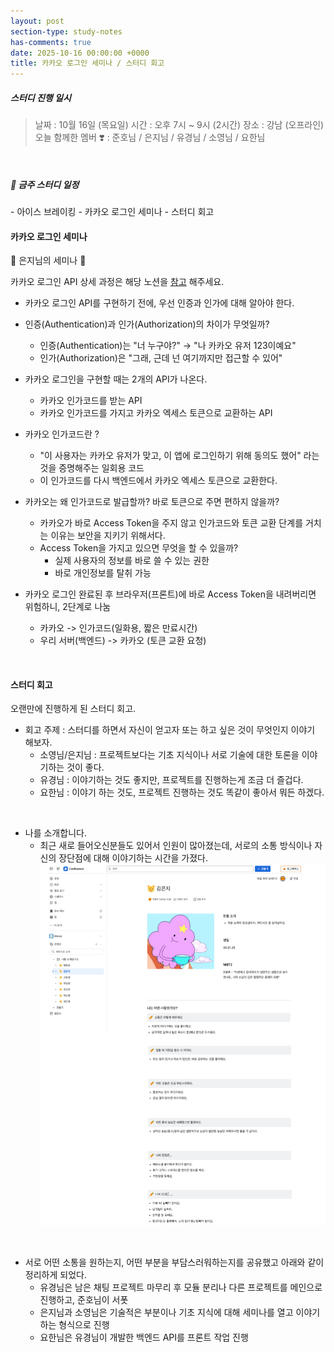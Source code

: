 ```yaml
---
layout: post
section-type: study-notes
has-comments: true
date: 2025-10-16 00:00:00 +0000
title: 카카오 로그인 세미나 / 스터디 회고
---
```


<h5> 스터디 진행 일시</h5>
<blockquote>날짜 : 10월 16일 (목요일)    
시간 : 오후 7시 ~ 9시 (2시간)   
장소 : 강남 (오프라인)
오늘 함께한 멤버 ❣️ : 준호님 / 은지님 / 유경님 / 소영님 / 요한님
</blockquote>

<br>

<h5> 🔧 금주 스터디 일정 </h5>
- 아이스 브레이킹
- 카카오 로그인 세미나 
- 스터디 회고   

<br>  

<h4> 카카오 로그인 세미나 </h4>
🙌 은지님의 세미나 🙌

카카오 로그인 API 상세 과정은 해당 노션을 [참고](https://www.notion.so/28a03c387673802aabc7f32116d00618) 해주세요.

* 카카오 로그인 API를 구현하기 전에, 우선 인증과 인가에 대해 알아야 한다.  
* 인증(Authentication)과 인가(Authorization)의 차이가 무엇일까? 
  * 인증(Authentication)는 "너 누구야?" → "나 카카오 유저 123이예요" 
  * 인가(Authorization)은 "그래, 근데 넌 여기까지만 접근할 수 있어" 

* 카카오 로그인을 구현할 때는 2개의 API가 나온다.
  * 카카오 인가코드를 받는 API
  * 카카오 인가코드를 가지고 카카오 엑세스 토큰으로 교환하는 API 

* 카카오 인가코드란 ?
  * "이 사용자는 카카오 유저가 맞고, 이 앱에 로그인하기 위해 동의도 했어" 라는 것을 증명해주는 일회용 코드
  * 이 인가코드를 다시 백엔드에서 카카오 엑세스 토큰으로 교환한다.

* 카카오는 왜 인가코드로 발급할까? 바로 토큰으로 주면 편하지 않을까?
  * 카카오가 바로 Access Token을 주지 않고 인가코드와 토큰 교환 단계를 거치는 이유는 보안을 지키기 위해서다. 
  * Access Token을 가지고 있으면 무엇을 할 수 있을까?
    * 실제 사용자의 정보를 바로 쓸 수 있는 권한
    * 바로 개인정보를 탈취 가능 

* 카카오 로그인 완료된 후 브라우저(프론트)에 바로 Access Token을 내려버리면 위험하니, 2단계로 나눔
  * 카카오 -> 인가코드(일화용, 짧은 만료시간)
  * 우리 서버(백엔드) -> 카카오 (토큰 교환 요청)

<br>  

<h4> 스터디 회고 </h4>

오랜만에 진행하게 된 스터디 회고.

* 회고 주제 : 스터디를 하면서 자신이 얻고자 또는 하고 싶은 것이 무엇인지 이야기 해보자. 
  * 소영님/은지님 : 프로젝트보다는 기초 지식이나 서로 기술에 대한 토론을 이야기하는 것이 좋다. 
  * 유경님 : 이야기하는 것도 좋지만, 프로젝트를 진행하는게 조금 더 즐겁다.
  * 요한님 : 이야기 하는 것도, 프로젝트 진행하는 것도 똑같이 좋아서 뭐든 하겠다. 

<br> 

* 나를 소개합니다. 
  * 최근 새로 들어오신분들도 있어서 인원이 많아졌는데, 서로의 소통 방식이나 자신의 장단점에 대해 이야기하는 시간을 가졌다. 
![나를 소개합니다](/img/post_img/스터디_회고.png)  

<br> 

* 서로 어떤 소통을 원하는지, 어떤 부분을 부담스러워하는지를 공유했고 아래와 같이 정리하게 되었다.
  * 유경님은 남은 채팅 프로젝트 마무리 후 모듈 분리나 다른 프로젝트를 메인으로 진행하고, 준호님이 서폿
  * 은지님과 소영님은 기술적은 부분이나 기초 지식에 대해 세미나를 열고 이야기 하는 형식으로 진행 
  * 요한님은 유경님이 개발한 백엔드 API를 프론트 작업 진행 
 

<br>  

